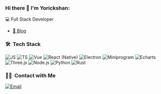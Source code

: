 ### Hi there 👋 I'm Yorickshan:

💻 Full Stack Developer<br>
- [📝 Blog](https://yorickshan.vercel.app/)

### 🛠 &nbsp;Tech Stack
![JS](https://img.shields.io/badge/-JavaScript-333333?style=flat&logo=javascript)
![TS](https://img.shields.io/badge/-Typescript-333333?style=flat&logo=typescript)
![Vue](https://img.shields.io/badge/-Vue-333333?style=flat&logo=vue.js)
![React (Native)](https://img.shields.io/badge/-React_(Native)-333333?style=flat&logo=react)
![Electron](https://img.shields.io/badge/-Electron-333333?style=flat&logo=electron)
![Miniprogram](https://img.shields.io/badge/-Miniprogram-333333?style=flat&logo=wechat)
![Echarts](https://img.shields.io/badge/-Echarts-333333?style=flat&logo=Apache-ECharts)
![Three.js](https://img.shields.io/badge/-Three.js-333333?style=flat&logo=three.js)
![Node.js](https://img.shields.io/badge/-Node.js-333333?style=flat&logo=node.js)
![Python](https://img.shields.io/badge/-Python-333333?style=flat&logo=python)
![Rust](https://img.shields.io/badge/-Rust-333333?style=flat&logo=rust)

### 🤝🏻 &nbsp;Contact with Me
<a href="mailto:yorickshan@gmail.com"><img alt="Email" src="https://img.shields.io/badge/Email-yorickshan@gmail.com-blue?style=flat-square&logo=gmail"></a>
